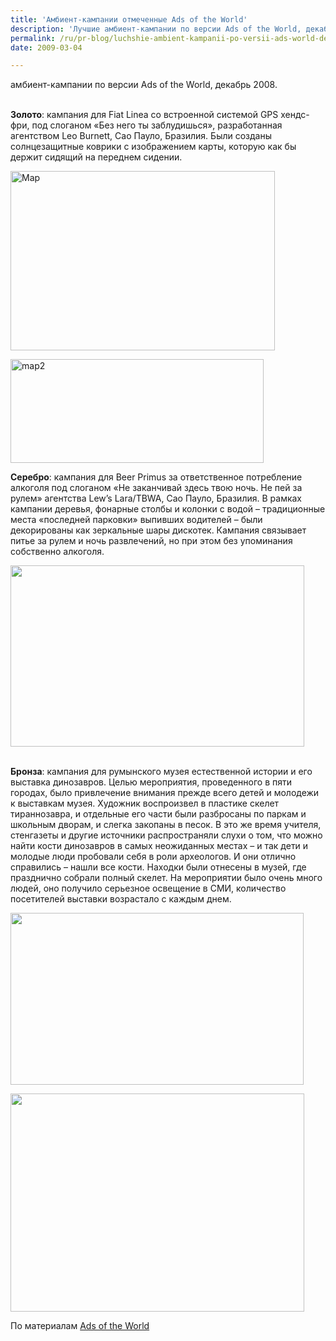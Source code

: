 ```yaml
---
title: 'Амбиент-кампании отмеченные Ads of the World'
description: 'Лучшие амбиент-кампании по версии Ads of the World, декабрь 2008.'
permalink: /ru/pr-blog/luchshie-ambient-kampanii-po-versii-ads-world-dekabr-2008
date: 2009-03-04

---
```


амбиент-кампании по версии Ads of the World, декабрь 2008.<br><br>

<strong>Золото</strong>: кампания для Fiat Linea со встроенной системой GPS хендс-фри, под слоганом «Без него ты заблудишься», разработанная агентством Leo Burnett, Сао Пауло, Бразилия. Были созданы солнцезащитные коврики с изображением карты, которую как бы держит сидящий на переднем сидении. <br>

<img src="{{ site.assets }}/upload/map.jpg" alt="Map" title="Map"  class="post__img" width="423" height="287"><br>

<img src="{{ site.assets }}/upload/5678.jpg" alt="map2" title="map2"  class="post__img" width="405" height="166">

<strong>Серебро</strong>: кампания для Beer Primus за ответственное потребление алкоголя под слоганом «Не заканчивай здесь твою ночь. Не пей за рулем» агентства Lew’s Lara/TBWA, Сао Пауло, Бразилия. В рамках кампании деревья, фонарные столбы и колонки с водой – традиционные места «последней парковки» выпивших водителей – были декорированы как зеркальные шары дискотек. Кампания связывает питье за рулем и ночь развлечений, но при этом без упоминания собственно алкоголя. <br>

<img src="{{ site.assets }}/upload/drink.jpg" alt="" class="post__img" width="470" height="290"><br><br>

<strong>Бронза</strong>: кампания для румынского музея естественной истории и его выставка динозавров. Целью мероприятия, проведенного в пяти городах, было привлечение внимания прежде всего детей и молодежи к выставкам музея. Художник воспроизвел в пластике скелет тираннозавра, и отдельные его части были разбросаны по паркам и школьным дворам, и слегка закопаны в песок. В это же время учителя, стенгазеты и другие источники распространяли слухи о том, что можно найти кости динозавров в самых неожиданных местах – и так дети и молодые люди пробовали себя в роли археологов. И они отлично справились – нашли все кости. Находки были отнесены в музей, где празднично собрали полный скелет. На мероприятии было очень много людей, оно получило серьезное освещение в СМИ, количество посетителей выставки возрастало с каждым днем.<br>

<img src="{{ site.assets }}/upload/dino2.jpg" alt="" class="post__img" width="469" height="275"><br>

<img src="{{ site.assets }}/upload/dino.jpg" alt="" class="post__img" width="470" height="349"><br>

По материалам <a href="http://adsoftheworld.com/blog/ivan/2009/feb/12/ads_of_the_world_december_2008_winners">Ads of the World</a>

